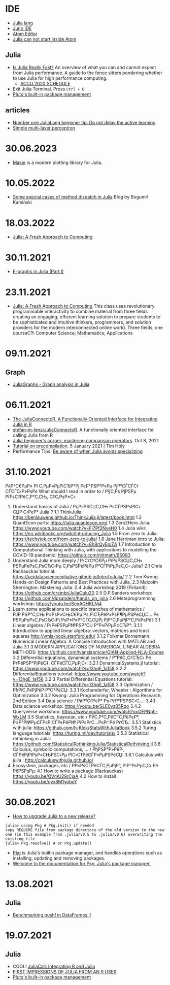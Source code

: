 

# IDE
- [Julia lang](https://julialang.org/downloads/)
- [Juno IDE](http://docs.junolab.org/latest/man/installation/#Installation-Instructions)
- [Atom Editor](https://atom.io/)
- [Julia can not start inside Atom](https://discourse.julialang.org/t/julia-can-not-start-inside-atom/18923)

## Julia
- [Is Julia Really Fast?](https://medium.com/codex/is-julia-really-fast-12cd7caef96b) An overview of what you can and cannot expect from Julia performance. A guide to the fence sitters pondering whether to use Julia for high performance computing.
	- [ACCU 2020 SCHEDULE](https://accu.org/conf-previous/2021/schedule/)
- Exit Julia Terminal. Press `Ctrl + D`
- [Pluto's built-in package management](https://github.com/fonsp/Pluto.jl/wiki/%F0%9F%8E%81-Package-management)

## articles
- [Number one JuliaLang beginner tip: Do not delay the active learning](https://juliaifrank.com/active-learning-in-programming/)
- [Simple multi-layer perceptron](https://fluxml.ai/tutorials/2021/01/26/mlp.html)

# 30.06.2023
- [Makie](https://makie.org/) is a modern plotting library for Julia.

# 10.05.2022
- [Some special cases of method dispatch in Julia](https://bkamins.github.io/julialang/2022/04/15/dispatch.html) Blog by Bogumił Kamiński

# 18.03.2022
- [Julia: A Fresh Approach to Computing](https://computationalthinking.mit.edu/Spring21/)

# 30.11.2021
- [E-graphs in Julia (Part I)](https://www.philipzucker.com/egraph-1/)

# 23.11.2021
- [Julia: A Fresh Approach to Computing](https://computationalthinking.mit.edu/Spring21/)
This class uses revolutionary programmable interactivity to combine material from three fields creating an engaging, efficient learning solution to prepare students to be sophisticated and intuitive thinkers, programmers, and solution providers for the modern interconnected online world.
Three fields, one courseСЋ Computer Science; Mathematics; Applications

# 09.11.2021
## Graph
- [JuliaGraphs - Graph analysis in Julia](https://juliagraphs.org/)

# 06.11.2021
- [The JuliaConnectoR. A Functionally Oriented Interface for Integrating Julia in R](https://arxiv.org/ftp/arxiv/papers/2005/2005.06334.pdf)
- [stefan-m-lenz/JuliaConnectoR](https://github.com/stefan-m-lenz/JuliaConnectoR). A functionally oriented interface for calling Julia from R
- [Julia beginner's corner: mastering comparison operators](https://bkamins.github.io/julialang/2021/10/08/comparisons.html). Oct 8, 2021
- [Tutorial on precompilation](https://julialang.org/blog/2021/01/precompile_tutorial/). 5 January 2021 | Tim Holy
- Performance Tips. [Be aware of when Julia avoids specializing](https://docs.julialang.org/en/v1/manual/performance-tips/#Be-aware-of-when-Julia-avoids-specializing)

# 31.10.2021
РќР°С€РµР» РІ С‚РµР»РµРіСЂР°Рј РєР°РЅР°Р»Рµ РјР°СЃСЃСѓ СЃСЃС‹Р»РѕРє
What should I read in order to / Р§С‚Рѕ РјРЅРµ РїРѕС‡РёС‚Р°С‚СЊ, С‡С‚РѕР±С‹:


1. Understand basics of Julia / РџРѕРЅСЏС‚СЊ РѕСЃРЅРѕРІС‹ СЏР·С‹РєР° Julia ?
	1.1 ThinkJulia: https://benlauwens.github.io/ThinkJulia.jl/latest/book.html
	1.2 QuantEcon parts: https://julia.quantecon.org/
	1.3 Zero2Hero Julia: https://www.youtube.com/watch?v=Fi7Pf2NveH0
	1.4 Julia wiki: https://en.wikibooks.org/wiki/Introducing_Julia
	1.5 From zero to Julia: https://techytok.com/from-zero-to-julia/
	1.6 Jane Herriman intro to Julia: https://www.youtube.com/watch?v=8h8rQyEpiZA
	1.7  Introduction to Computational Thinking with Julia, with applications to modelling the COVID-19 pandemic: https://github.com/mitmath/6S083
2. Understand Julia more deeply / Р›СѓС‡С€Рµ РїРѕРЅСЏС‚СЊ РЅРµРєРѕС‚РѕСЂС‹Рµ С‚РѕРЅРєРёРµ Р°СЃРїРµРєС‚С‹ Julia?
	2.1 Chris Rachauckas tutorial: https://ucidatascienceinitiative.github.io/IntroToJulia/
	2.2 Tom Kwong. Hands-on Design Patterns and Best Practices with Julia. 
	2.3 Malcolm Sherrington. Mastering Julia.
	2.4 Julia workshop 2019 (Finland): https://github.com/crstnbr/JuliaOulu20
	2.5 D.P.Sanders workshop: https://github.com/dpsanders/hands_on_julia
	2.6 Metaprogramming workshop: https://youtu.be/SeqAQHKLNj4
3. Learn some applications to specific branches of mathematics / РЈР·РЅР°С‚СЊ Р±РѕР»СЊС€Рµ Рѕ
РїСЂРёР»РѕР¶РµРЅРёСЏС… Рє РЅРµРєРѕС‚РѕСЂС‹Рј РѕР±Р»Р°СЃС‚СЏРј РјР°С‚РµРјР°С‚РёРєРё?
	3.1 Linear algebra / Р›РёРЅРµР№РЅР°СЏ Р°Р»РіРµР±СЂР°:
		3.1.1 Introduction to applied linear algebra: vectors, matrices and least squares http://vmls-book.stanford.edu/
		3.1.2 Folkmar Bornemann: Numerical Linear Algebra. A Concise Introduction  with MATLAB and Julia
		3.1.3 MODERN APPLICATIONS OF NUMERICAL LINEAR ALGEBRA METHODS: https://github.com/ivanslapnicar/GIAN-Applied-NLA-Course
	3.2 Differential equations, dynamical systems / Р”РёС„СѓСЂС‹ Рё РґРёРЅР°РјРёС‡. СЃРёСЃС‚РµРјС‹:
		3.2.1 DynamicalSystems.jl tutorial: https://www.youtube.com/watch?v=13hqE_1a158
		3.2.2 DifferentialEquations tutorial: https://www.youtube.com/watch?v=13hqE_1a158
		3.2.3 Partial Differential Equations tutorial: https://www.youtube.com/watch?v=13hqE_1a158
	3.3 Optimization / РћРїС‚РёРјРёР·Р°С†РёСЏ:
		3.3.1 Kochenderfer, Wheeler : Algorithms for Optimization
		3.3.2 Kwong: Julia Programming for Operations Research, 2nd Edition
	3.4 Data science / РќР°СѓРєР° Рѕ РґР°РЅРЅС‹С…:
		3.4.1 Data science workshop: https://youtu.be/SLE0vz85Rqo
		3.4.2 Queryverse workshop: https://www.youtube.com/watch?v=OFPNph-WxLM
	3.5 Statistics, bayesian, etc / РЎС‚Р°С‚РёСЃС‚РёРєР°, Р±Р°Р№РµСЃРѕРІСЃРєРёР№ РїРѕРґС…РѕРґ Рё РґСЂ.:
		3.5.1 Statistics with julia: https://github.com/h-Klok/StatsWithJuliaBook
		3.5.2 Turing language tutorials: https://turing.ml/dev/tutorials/
		3.5.3 Statistical rethinking in Julia: https://github.com/StatisticalRethinkingJulia/StatisticalRethinking.jl
	3.6 Calculus, symbolic computations, ... / РђРЅР°Р»РёР·, СЃРёРјРІРѕР»СЊРЅС‹Рµ РІС‹С‡РёСЃР»РµРЅРёСЏ:
		3.6.1 Calculus with julia : http://calculuswithjulia.github.io/
4. Ecosystem, packages, etc / Р­РєРѕСЃРёСЃС‚РµРјР°, РїР°РєРµС‚С‹ Рё РёРЅРѕРµ:
	4.1 How to write a package (Rackauckas) https://youtu.be/QVmU29rCjaA
	4.2 How to install https://youtu.be/oyx8M1yoboY

# 30.08.2021
- [How to upgrade Julia to a new release?](https://newbedev.com/how-to-upgrade-julia-to-a-new-release)
```
julia> using Pkg # Pkg.init() if needed
copy REQUIRE file from package directory of the old version to the new one (in this example from .julia/v0.5 to .julia/v0.6) overwriting the existing file
julia> Pkg.resolve() # or Pkg.update()
```
- [Pkg](https://docs.julialang.org/en/v1/stdlib/Pkg/) is Julia's builtin package manager, and handles operations such as installing, updating and removing packages.
- [Welcome to the documentation for Pkg, Julia's package manager.](https://pkgdocs.julialang.org/v1/)

# 13.08.2021
## Julia
- [Benchmarking push! in DataFrames.jl](https://bkamins.github.io/julialang/2021/06/25/push.html)

# 19.07.2021
## Julia
- COOL! [JuliaCall: Integrating R and Julia](https://hwborchers.github.io/)
- [FIRST IMPRESSIONS OF JULIA FROM AN R USER](https://mdneuzerling.com/post/first-impressions-of-julia-from-an-r-user/)
- [Pluto's built-in package management](https://github.com/fonsp/Pluto.jl/wiki/%F0%9F%8E%81-Package-management)

